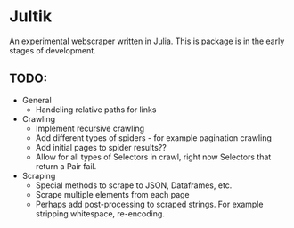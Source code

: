 # Jultik

An experimental webscraper written in Julia. This is package is in the early stages of development.

## TODO:
 * General
    - Handeling relative paths for links
 * Crawling
    - Implement recursive crawling
    - Add different types of spiders - for example pagination crawling
    - Add initial pages to spider results??
    - Allow for all types of Selectors in crawl, right now Selectors that return a Pair fail.
* Scraping
    - Special methods to scrape to JSON, Dataframes, etc.
    - Scrape multiple elements from each page
    - Perhaps add post-processing to scraped strings. For example stripping whitespace, re-encoding.